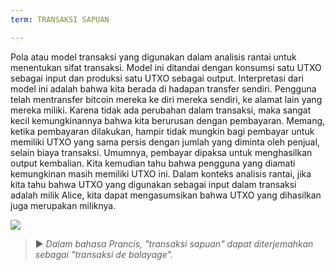 ```yaml
---
term: TRANSAKSI SAPUAN

---
```

Pola atau model transaksi yang digunakan dalam analisis rantai untuk menentukan sifat transaksi. Model ini ditandai dengan konsumsi satu UTXO sebagai input dan produksi satu UTXO sebagai output. Interpretasi dari model ini adalah bahwa kita berada di hadapan transfer sendiri. Pengguna telah mentransfer bitcoin mereka ke diri mereka sendiri, ke alamat lain yang mereka miliki. Karena tidak ada perubahan dalam transaksi, maka sangat kecil kemungkinannya bahwa kita berurusan dengan pembayaran. Memang, ketika pembayaran dilakukan, hampir tidak mungkin bagi pembayar untuk memiliki UTXO yang sama persis dengan jumlah yang diminta oleh penjual, selain biaya transaksi. Umumnya, pembayar dipaksa untuk menghasilkan output kembalian. Kita kemudian tahu bahwa pengguna yang diamati kemungkinan masih memiliki UTXO ini. Dalam konteks analisis rantai, jika kita tahu bahwa UTXO yang digunakan sebagai input dalam transaksi adalah milik Alice, kita dapat mengasumsikan bahwa UTXO yang dihasilkan juga merupakan miliknya.

![](../../dictionnaire/assets/6.webp)

> ► *Dalam bahasa Prancis, "transaksi sapuan" dapat diterjemahkan sebagai "transaksi de balayage".*